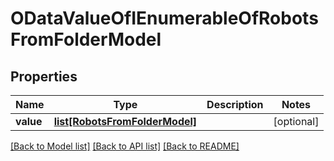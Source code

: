 # ODataValueOfIEnumerableOfRobotsFromFolderModel

## Properties
Name | Type | Description | Notes
------------ | ------------- | ------------- | -------------
**value** | [**list[RobotsFromFolderModel]**](RobotsFromFolderModel.md) |  | [optional] 

[[Back to Model list]](../README.md#documentation-for-models) [[Back to API list]](../README.md#documentation-for-api-endpoints) [[Back to README]](../README.md)


